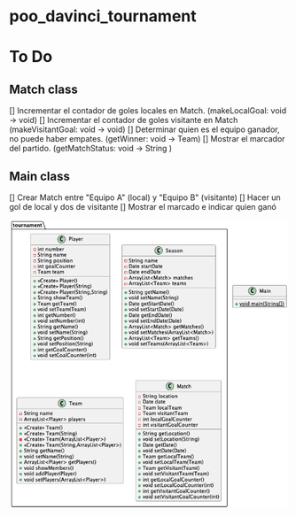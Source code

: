 # poo_davinci_tournament

# To Do

## Match class
[] Incrementar el contador de goles locales en Match. (makeLocalGoal: void -> void)
[] Incrementar el contador de goles visitante en Match (makeVisitantGoal: void -> void)
[] Determinar quien es el equipo ganador, no puede haber empates. (getWinner: void -> Team)
[] Mostrar el marcador del partido. (getMatchStatus: void -> String )

## Main class
[] Crear Match entre "Equipo A" (local) y "Equipo B" (visitante)
[] Hacer un gol de local y dos de visitante
[] Mostrar el marcado e indicar quien ganó

![class_diagram.png](class_diagram.png)